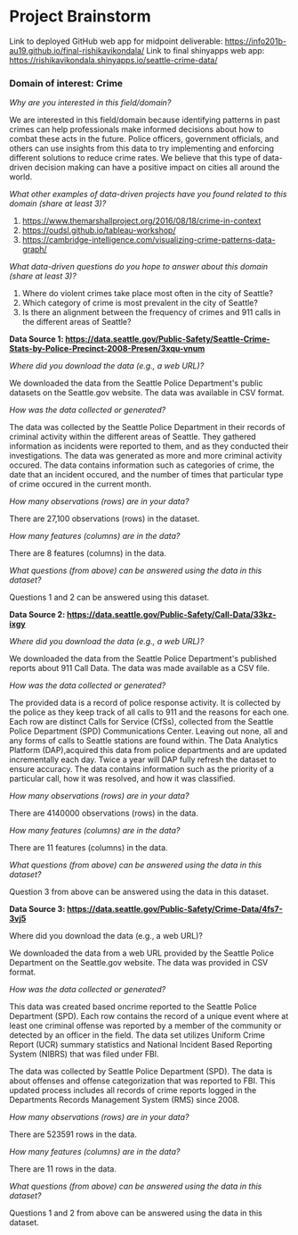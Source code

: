 # Project Brainstorm

Link to deployed GitHub web app for midpoint deliverable: https://info201b-au19.github.io/final-rishikavikondala/
Link to final shinyapps web app: https://rishikavikondala.shinyapps.io/seattle-crime-data/

### **Domain of interest: Crime**

_Why are you interested in this field/domain?_

We are interested in this field/domain because identifying patterns in past crimes can help professionals make informed decisions about how to combat these acts in the future. Police officers, government officials, and others can use insights from this data to try implementing and enforcing different solutions to reduce crime rates. We believe that this type of data-driven decision making can have a positive impact on cities all around the world.  

_What other examples of data-driven projects have you found related to this domain (share at least 3)?_

1. https://www.themarshallproject.org/2016/08/18/crime-in-context
2. https://oudsl.github.io/tableau-workshop/
3. https://cambridge-intelligence.com/visualizing-crime-patterns-data-graph/

_What data-driven questions do you hope to answer about this domain (share at least 3)?_

1. Where do violent crimes take place most often in the city of Seattle?
2. Which category of crime is most prevalent in the city of Seattle?
3. Is there an alignment between the frequency of crimes and 911 calls in the different areas of Seattle?

**Data Source 1:
https://data.seattle.gov/Public-Safety/Seattle-Crime-Stats-by-Police-Precinct-2008-Presen/3xqu-vnum**

_Where did you download the data (e.g., a web URL)?_

We downloaded the data from the Seattle Police Department's public datasets on the Seattle.gov website. The data was available in CSV format.

_How was the data collected or generated?_

The data was collected by the Seattle Police Department in their records of criminal activity within the different areas of Seattle. They gathered information as incidents were reported to them, and as they conducted their investigations. The data was generated as more and more criminal activity occured. The data contains information such as categories of crime, the date that an incident occured, and the number of times that particular type of crime occured in the current month.

_How many observations (rows) are in your data?_

There are 27,100 observations (rows) in the dataset.

_How many features (columns) are in the data?_

There are 8 features (columns) in the data.

_What questions (from above) can be answered using the data in this dataset?_

Questions 1 and 2 can be answered using this dataset.

**Data Source 2: https://data.seattle.gov/Public-Safety/Call-Data/33kz-ixgy**

_Where did you download the data (e.g., a web URL)?_

We downloaded the data from the Seattle Police Department's published reports about 911 Call Data. The data was made available as a CSV file.

_How was the data collected or generated?_

The provided data is a record of police response activity. It is collected by the police as they keep track of all calls to 911 and the reasons for each one. Each row are distinct Calls for Service (CfSs), collected from the Seattle Police Department (SPD) Communications Center. Leaving out none, all and any forms of calls to Seattle stations are found within. The Data Analytics Platform (DAP),acquired this data from police departments and are updated incrementally each day. Twice a year will DAP fully refresh the dataset to ensure accuracy. The data contains information such as the priority of a particular call, how it was resolved, and how it was classified.

_How many observations (rows) are in your data?_

There are 4140000 observations (rows) in the data.

_How many features (columns) are in the data?_

There are 11 features (columns) in the data.

_What questions (from above) can be answered using the data in this dataset?_

Question 3 from above can be answered using the data in this dataset.

**Data Source 3: https://data.seattle.gov/Public-Safety/Crime-Data/4fs7-3vj5**

Where did you download the data (e.g., a web URL)? 

We downloaded the data from a web URL provided by the Seattle Police Department on the Seattle.gov website. The data was provided in CSV format.

_How was the data collected or generated?_

This data was created based oncrime reported to the Seattle Police Department (SPD). Each row contains the record of a unique event where at least one criminal offense was reported by a member of the community or detected by an officer in the field. The data set utilizes Uniform Crime Report (UCR) summary statistics and National Incident Based Reporting System (NIBRS) that was filed under FBI.

The data was collected by Seattle Police Department (SPD). The data is about offenses and offense categorization that was reported to FBI. This updated process includes all records of crime reports logged in the Departments Records Management System (RMS) since 2008.

_How many observations (rows) are in your data?_ 

There are 523591 rows in the data.

_How many features (columns) are in the data?_ 

There are 11 rows in the data.

_What questions (from above) can be answered using the data in this dataset?_

Questions 1 and 2 from above can be answered using the data in this dataset.

